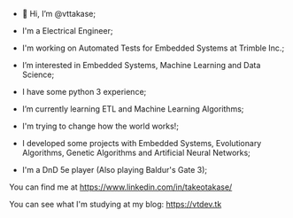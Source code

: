 - 👋 Hi, I’m @vttakase;

- I'm a Electrical Engineer;
- I'm working on Automated Tests for Embedded Systems at Trimble Inc.;
- I’m interested in Embedded Systems, Machine Learning and Data Science;
- I have some python 3 experience;
- I’m currently learning ETL and Machine Learning Algorithms;
- I'm trying to change how the world works!;
- I developed some projects with Embedded Systems, Evolutionary Algorithms, Genetic Algorithms and Artificial Neural Networks;
- I'm a DnD 5e player (Also playing Baldur's Gate 3);

You can find me at https://www.linkedin.com/in/takeotakase/

You can see what I'm studying at my blog: https://vtdev.tk
